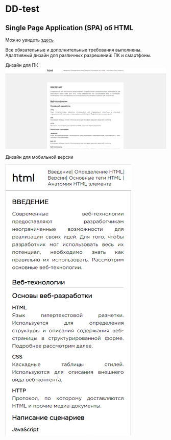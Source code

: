 # DD-test

## Single Page Application (SPA) об HTML 

Можно увидеть [здесь](https://regikho.github.io/DD-test/first-task/)

Все обязательные и дополнительные требования выполнены.
Адаптивный дизайн для различных разрешений: ПК и смартфоны.

Дизайн для ПК
![screenshot](https://github.com/regikho/regikho.github.io/blob/main/DD-test/pc-version.PNG?raw=true)

Дизайн для мобильной версии


![screenshot](https://github.com/regikho/regikho.github.io/blob/main/DD-test/phone-version.PNG?raw=true)
